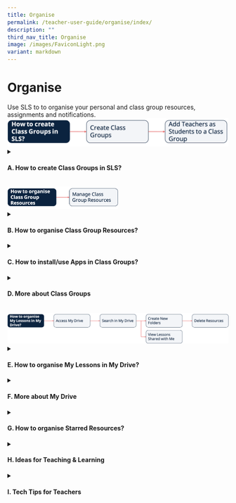 ```yaml
---
title: Organise
permalink: /teacher-user-guide/organise/index/
description: ""
third_nav_title: Organise
image: /images/FaviconLight.png
variant: markdown
---
```

<h1>Organise</h1>
Use SLS to to organise your personal and class group resources, assignments and notifications.
<img alt="Organise" src="/images/2Teacher/Flow-Organise.png">

<details>
<summary><h4>A. How to create Class Groups in SLS?</h4></summary>

<ul>
<li><a href="/teacher-user-guide/organise/about-class-groups/" target="_blank">About Class Groups (New)</a></li>
<li><a href="/teacher-user-guide/organise/create-class-groups/" target="_blank">(A1) Create Class Groups (New)</a></li>
<li><a href="/teacher-user-guide/organise/add-teachers-as-students-to-a-class-group/" target="_blank">(A2) Add Teachers as Students to a Class Group</a></li>
</ul>
</details>
<br>
<img style="width: 50%;" alt="Organise" src="/images/2Teacher/Flow-Organise1.png">
<details>
<summary><h4>B. How to organise Class Group Resources?</h4></summary>
<ul>
<li><a href="/teacher-user-guide/organise/manage-class-group-resources/" target="_blank">(B1) Manage Class Group Resources</a></li>
</ul>
</details>

<details>
<summary><h4>C. How to install/use Apps in Class Groups?</h4></summary>
<ul>
<li><a href="/teacher-user-guide/organise/install-and-launch-apps/" target="_blank">(C1,i) Install and Launch Apps</a></li>
<li><a href="/teacher-user-guide/organise/app-faqs/" target="_blank">(C1,ii) App FAQs</a></li>
</ul>
</details>

<details>
<summary><h4>D. More about Class Groups</h4></summary>
<ul>
<li><a target="_blank" href="/teacher-user-guide/organise/pin-class-groups/">(D1,i) Pin Class Groups (Enhanced)</a></li>
<li><a target="_blank" href="/teacher-user-guide/organise/archive-class-groups/">(D1,ii) Archive Class Groups</a></li>
<li><a target="_blank" href="/teacher-user-guide/organise/view-past-class-groups/">(D1,iii) View Past Class Groups</a></li>
</ul>
</details>
<br>
<img alt="Organise" src="/images/2Teacher/Flow-Organise2.png">
<details>
<summary><h4>E. How to organise My Lessons in My Drive?</h4></summary>
<ul>
<li><a target="_blank" href="/teacher-user-guide/organise/access-my-drive/">(E1) Access My Drive</a></li>
<li><a target="_blank" href="/teacher-user-guide/organise/search-in-my-drive/">(E2) Search in My Drive</a></li>
<li><a target="_blank" href="/teacher-user-guide/organise/create-new-folders/">(E3,1) Create New Folders</a></li>
<li><a target="_blank" href="/teacher-user-guide/organise/view-lessons-shared-with-me/">(E3,2) View Lessons Shared with Me</a></li>
<li><a target="_blank" href="/teacher-user-guide/organise/delete-resources/">(E4) Delete Resources</a></li>
</ul>
</details>

<details>
<summary><h4>F. More about My Drive</h4></summary>

<ul>
<li><a target="_blank" href="/teacher-user-guide/organise/copy-lessons-within-my-drive/">(F1,i) Copy Lessons within My Drive</a></li>
<li><a target="_blank" href="/teacher-user-guide/organise/manage-folders/">(F1,ii) Manage Folders</a></li>
<li><a target="_blank" href="/teacher-user-guide/organise/restore-resources-from-trash/">(F1,iii) Restore Resources from Trash</a></li>
</ul>
</details>
<details>
<summary><h4>G. How to organise Starred Resources?</h4></summary>
<ul>
<li><a target="_blank" href="/teacher-user-guide/organise/star-resources/">(G1) Star Resources</a></li>
</ul>
</details>
<details>
<summary><h4>H. Ideas for Teaching &amp; Learning</h4></summary>
<ul>
<li><a target="_blank" href="/files/Userguide/Downloadable%20Resources/R18_ClassGroups.pdf">(H1,i) Class Groups - In a Nutshell</a></li>		
<li><a target="_blank" href="/files/Userguide/Downloadable%20Resources/R18_ClassGroupPoll.pdf">(H1,ii) Class Group Poll</a></li>	
<li><a target="_blank" href="/teachers/sls-superhero-quiz/encourage-curiosity-through-class-groups/">(H1,iii) Encourage Curiosity through Class Groups</a></li>
<li><a target="_blank" href="/teachers/sls-superhero-quiz/empower-students-to-be-self-directed-learners/">(H1,iv) Empower Students to be Self Directed Learners</a></li>	
<li><a target="_blank" href="/teachers/sls-superhero-quiz/facilitating-schoolwide-pd/">(H1,v) Facilitating School-wide PD</a></li>
<li><a target="_blank" href="/files/Marcomms/Feature%20Highlights/set up school and department spaces.pdf">(H1,vi) Set Up School and Department Spaces</a></li>	
<li><a target="_blank" href="/files/Marcomms/Feature%20Highlights/r19 using sls for self-study.pdf">(H1,vii) Using SLS for Self-Study</a></li>		
</ul>
</details>
<details>
<summary>
<h4>I. Tech Tips for Teachers</h4>
</summary>
<ol>
<li><p><strong>Will form teachers be given a class with their form classes on SLS? Right now, form teachers who do not teach the whole class have to form their own teaching groups in order to conduct FTGP lessons.</strong></p>
<p> Schools are advised to create a class in School Cockpit (containing the form class students and teacher) and tag the class to a school-based subject, e.g. CCE. Once tagged to a subject, the form classes will appear in SLS.</p>
</li>
<li><p><strong>Currently only teachers in the same Teaching Group can change password for students. Can SLS allow teachers to change a students’ password even if no TG is set up?</strong></p>
<p>We note the request and will be looking to add this capability by Dec 2023.</p>
</li>
<li><p><strong>How will edits in School Cockpit (SC) and in SLS Class Groups affect each other?</strong></p>
<p>Information will sync only one way from SC to SLS. Updates in SC will appear in SLS. However, edits in SLS Class Groups will not appear in SC.</p>
</li>
<li><p><strong>Can SC team + SLS look into a trigger button for school users to trigger a sync so that all the teaching groups involved can be updated. It takes very long for the sync to happen and manual pulling of new student names is very slow.</strong></p>
<p>The R19 ability to add students to existing SLS Class Groups will allow you to add new students to a class immediately while waiting for the sync with School Cockpit.  After the sync occurs, the student will automatically be treated like other students in the Class Group.</p>
</li>
</ol>
<hr>
</details>